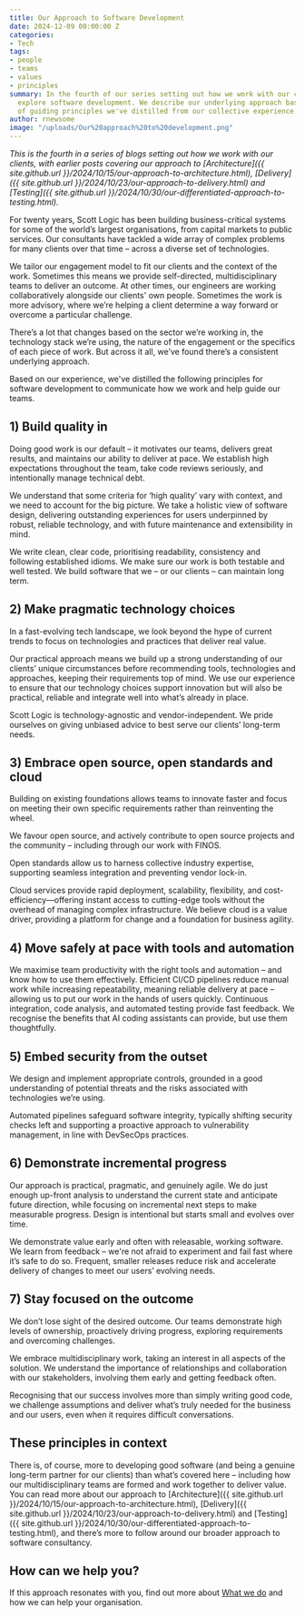 ```yaml
---
title: Our Approach to Software Development
date: 2024-12-09 00:00:00 Z
categories:
- Tech
tags:
- people
- teams
- values
- principles
summary: In the fourth of our series setting out how we work with our clients, we
  explore software development. We describe our underlying approach based on a set
  of guiding principles we've distilled from our collective experience.
author: rnewsome
image: "/uploads/Our%20approach%20to%20development.png"
---
```


_This is the fourth in a series of blogs setting out how we work with our clients, with earlier posts covering our approach to [Architecture]({{ site.github.url }}/2024/10/15/our-approach-to-architecture.html), [Delivery]({{ site.github.url }}/2024/10/23/our-approach-to-delivery.html) and [Testing]({{ site.github.url }}/2024/10/30/our-differentiated-approach-to-testing.html)._

For twenty years, Scott Logic has been building business-critical systems for some of the world’s largest organisations, from capital markets to public services. Our consultants have tackled a wide array of complex problems for many clients over that time – across a diverse set of technologies.  

We tailor our engagement model to fit our clients and the context of the work. Sometimes this means we provide self-directed, multidisciplinary teams to deliver an outcome. At other times, our engineers are working collaboratively alongside our clients' own people. Sometimes the work is more advisory, where we’re helping a client determine a way forward or overcome a particular challenge.  

There’s a lot that changes based on the sector we’re working in, the technology stack we’re using, the nature of the engagement or the specifics of each piece of work. But across it all, we’ve found there’s a consistent underlying approach. 

Based on our experience, we've distilled the following principles for software development to communicate how we work and help guide our teams. 

## 1) Build quality in 

Doing good work is our default – it motivates our teams, delivers great results, and maintains our ability to deliver at pace. We establish high expectations throughout the team, take code reviews seriously, and intentionally manage technical debt. 

We understand that some criteria for ‘high quality’ vary with context, and we need to account for the big picture. We take a holistic view of software design, delivering outstanding experiences for users underpinned by robust, reliable technology, and with future maintenance and extensibility in mind. 

We write clean, clear code, prioritising readability, consistency and following established idioms. We make sure our work is both testable and well tested. We build software that we – or our clients – can maintain long term. 

## 2) Make pragmatic technology choices 

In a fast-evolving tech landscape, we look beyond the hype of current trends to focus on technologies and practices that deliver real value.  

Our practical approach means we build up a strong understanding of our clients’ unique circumstances before recommending tools, technologies and approaches, keeping their requirements top of mind. We use our experience to ensure that our technology choices support innovation but will also be practical, reliable and integrate well into what’s already in place.  

Scott Logic is technology-agnostic and vendor-independent. We pride ourselves on giving unbiased advice to best serve our clients’ long-term needs. 

## 3) Embrace open source, open standards and cloud 

Building on existing foundations allows teams to innovate faster and focus on meeting their own specific requirements rather than reinventing the wheel.  

We favour open source, and actively contribute to open source projects and the community – including through our work with FINOS. 

Open standards allow us to harness collective industry expertise, supporting seamless integration and preventing vendor lock-in.  

Cloud services provide rapid deployment, scalability, flexibility, and cost-efficiency—offering instant access to cutting-edge tools without the overhead of managing complex infrastructure. We believe cloud is a value driver, providing a platform for change and a foundation for business agility. 

## 4) Move safely at pace with tools and automation 

We maximise team productivity with the right tools and automation – and know how to use them effectively. Efficient CI/CD pipelines reduce manual work while increasing repeatability, meaning reliable delivery at pace – allowing us to put our work in the hands of users quickly. Continuous integration, code analysis, and automated testing provide fast feedback. We recognise the benefits that AI coding assistants can provide, but use them thoughtfully. 

## 5) Embed security from the outset 

We design and implement appropriate controls, grounded in a good understanding of potential threats and the risks associated with technologies we’re using. 

Automated pipelines safeguard software integrity, typically shifting security checks left and supporting a proactive approach to vulnerability management, in line with DevSecOps practices. 

## 6) Demonstrate incremental progress 

Our approach is practical, pragmatic, and genuinely agile. We do just enough up-front analysis to understand the current state and anticipate future direction, while focusing on incremental next steps to make measurable progress. Design is intentional but starts small and evolves over time.  

We demonstrate value early and often with releasable, working software. We learn from feedback – we're not afraid to experiment and fail fast where it’s safe to do so. Frequent, smaller releases reduce risk and accelerate delivery of changes to meet our users’ evolving needs.  

## 7) Stay focused on the outcome 

We don’t lose sight of the desired outcome. Our teams demonstrate high levels of ownership, proactively driving progress, exploring requirements and overcoming challenges.  

We embrace multidisciplinary work, taking an interest in all aspects of the solution. We understand the importance of relationships and collaboration with our stakeholders, involving them early and getting feedback often. 

Recognising that our success involves more than simply writing good code, we challenge assumptions and deliver what’s truly needed for the business and our users, even when it requires difficult conversations. 

## These principles in context 

There is, of course, more to developing good software (and being a genuine long-term partner for our clients) than what’s covered here – including how our multidisciplinary teams are formed and work together to deliver value. You can read more about our approach to [Architecture]({{ site.github.url }}/2024/10/15/our-approach-to-architecture.html), [Delivery]({{ site.github.url }}/2024/10/23/our-approach-to-delivery.html) and [Testing]({{ site.github.url }}/2024/10/30/our-differentiated-approach-to-testing.html), and there’s more to follow around our broader approach to software consultancy. 

## How can we help you? 

If this approach resonates with you, find out more about [What we do](https://www.scottlogic.com/what-we-do) and how we can help your organisation. 